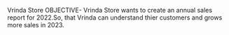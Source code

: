 Vrinda Store 
OBJECTIVE- Vrinda Store wants to create an annual sales report for 2022.So, that Vrinda can understand thier customers and grows more sales in 2023.
